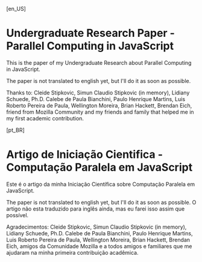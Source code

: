 [en_US]
# Undergraduate Research Paper - Parallel Computing in JavaScript

This is the paper of my Undergraduate Research about Parallel Computing in JavaScript.

The paper is not translated to english yet, but I'll do it as soon as possible.

Thanks to: Cleide Stipkovic, Simun Claudio Stipkovic (in memory), Lidiany Schuede, Ph.D. Calebe de Paula Bianchini, Paulo Henrique Martins, Luis Roberto Pereira de Paula, Wellington Moreira, Brian Hackett, Brendan Eich, friend from Mozilla Community and my friends and family that helped me in my first academic contribution.

[pt_BR]
# Artigo de Iniciação Cientifica - Computação Paralela em JavaScript

Este é o artigo da minha Iniciação Científica sobre Computação Paralela em JavaScript.

The paper is not translated to english yet, but I'll do it as soon as possible.
O artigo não esta traduzido para inglês ainda, mas eu farei isso assim que possível.

Agradecimentos: Cleide Stipkovic, Simun Claudio Stipkovic (in memory), Lidiany Schuede, Ph.D. Calebe de Paula Bianchini, Paulo Henrique Martins, Luis Roberto Pereira de Paula, Wellington Moreira, Brian Hackett, Brendan Eich, amigos da Comunidade Mozilla e a todos amigos e familiares que me ajudaram na minha primeira contribuição acadêmica.
